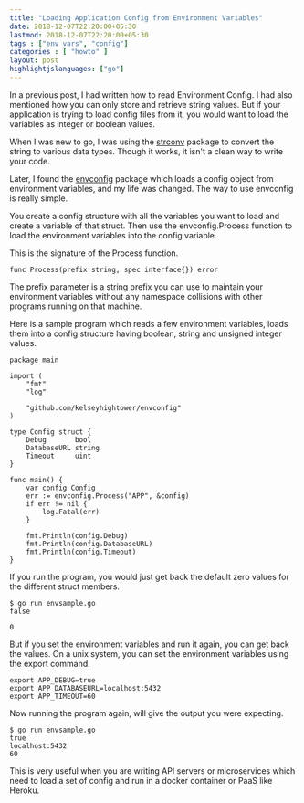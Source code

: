 ```yaml
---
title: "Loading Application Config from Environment Variables"
date: 2018-12-07T22:20:00+05:30
lastmod: 2018-12-07T22:20:00+05:30
tags : ["env vars", "config"]
categories : [ "howto" ]
layout: post
highlightjslanguages: ["go"]
---
```


In a previous post, I had written how to read Environment Config. I had also mentioned how you can only store and retrieve string values. But if your application is trying to load config files from it, you would want to load the variables as integer or boolean values. 

When I was new to go, I was using the [strconv](https://golang.org/pkg/strconv/) package to convert the string to various data types. Though it works, it isn't a clean way to write your code. 

Later, I found the [envconfig](https://godoc.org/github.com/kelseyhightower/envconfig) package which loads a config object from environment variables, and my life was changed. The way to use envconfig is really simple. 
<!--more-->
You create a config structure with all the variables you want to load and create a variable of that struct. Then use the envconfig.Process function to load the environment variables into the config variable. 

This is the signature of the Process function. 

    func Process(prefix string, spec interface{}) error

The prefix parameter is a string prefix you can use to maintain your environment variables without any namespace collisions with other programs running on that machine.

Here is a sample program which reads a few environment variables, loads them into a config structure having boolean, string and unsigned integer values. 

    package main

    import (
        "fmt"
        "log"

        "github.com/kelseyhightower/envconfig"
    )

    type Config struct {
        Debug       bool
        DatabaseURL string
        Timeout     uint
    }

    func main() {
        var config Config
        err := envconfig.Process("APP", &config)
        if err != nil {
            log.Fatal(err)
        }

        fmt.Println(config.Debug)
        fmt.Println(config.DatabaseURL)
        fmt.Println(config.Timeout)
    }


If you run the program, you would just get back the default zero values for the different struct members. 

    $ go run envsample.go
    false

    0

But if you set the environment variables and run it again, you can get back the values. On a unix system, you can set the environment variables using the export command.

    export APP_DEBUG=true
    export APP_DATABASEURL=localhost:5432
    export APP_TIMEOUT=60

Now running the program again, will give the output you were expecting. 

    $ go run envsample.go
    true
    localhost:5432
    60

This is very useful when you are writing API servers or microservices which need to load a set of config and run in a docker container or PaaS like Heroku. 
